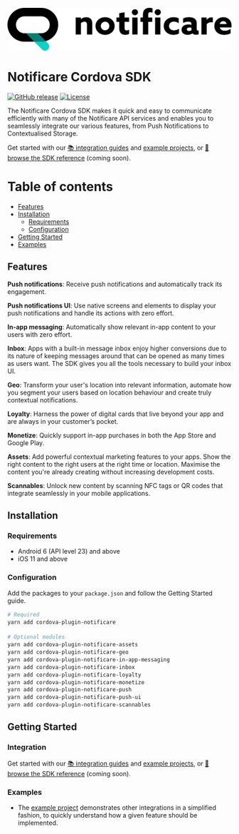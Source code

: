 [<img src="https://raw.githubusercontent.com/notificare/notificare-sdk-cordova/main/assets/logo.png"/>](https://notificare.com)

# Notificare Cordova SDK

[![GitHub release](https://img.shields.io/github/v/release/notificare/notificare-sdk-cordova)](https://github.com/notificare/notificare-sdk-cordova/releases)
[![License](https://img.shields.io/github/license/notificare/notificare-sdk-cordova)](https://github.com/notificare/notificare-sdk-cordova/blob/main/LICENSE)

The Notificare Cordova SDK makes it quick and easy to communicate efficiently with many of the Notificare API services and enables you to seamlessly integrate our various features, from Push Notifications to Contextualised Storage.

Get started with our [📚 integration guides](https://docs.notifica.re/sdk/v3/cordova/setup) and [example projects](#examples), or [📘 browse the SDK reference]() (coming soon).


Table of contents
=================

* [Features](#features)
* [Installation](#installation)
  * [Requirements](#requirements)
  * [Configuration](#configuration)
* [Getting Started](#getting-started)
* [Examples](#examples)


## Features

**Push notifications**: Receive push notifications and automatically track its engagement.

**Push notifications UI**: Use native screens and elements to display your push notifications and handle its actions with zero effort.

**In-app messaging**: Automatically show relevant in-app content to your users with zero effort.

**Inbox**: Apps with a built-in message inbox enjoy higher conversions due to its nature of keeping messages around that can be opened as many times as users want. The SDK gives you all the tools necessary to build your inbox UI.

**Geo**: Transform your user's location into relevant information, automate how you segment your users based on location behaviour and create truly contextual notifications.

**Loyalty**: Harness the power of digital cards that live beyond your app and are always in your customer’s pocket.

**Monetize**: Quickly support in-app purchases in both the App Store and Google Play.

**Assets**: Add powerful contextual marketing features to your apps. Show the right content to the right users at the right time or location. Maximise the content you're already creating without increasing development costs.

**Scannables**: Unlock new content by scanning NFC tags or QR codes that integrate seamlessly in your mobile applications.


## Installation

### Requirements

* Android 6 (API level 23) and above
* iOS 11 and above

### Configuration

Add the packages to your `package.json` and follow the Getting Started guide.

```bash
# Required
yarn add cordova-plugin-notificare

# Optional modules
yarn add cordova-plugin-notificare-assets
yarn add cordova-plugin-notificare-geo
yarn add cordova-plugin-notificare-in-app-messaging
yarn add cordova-plugin-notificare-inbox
yarn add cordova-plugin-notificare-loyalty
yarn add cordova-plugin-notificare-monetize
yarn add cordova-plugin-notificare-push
yarn add cordova-plugin-notificare-push-ui
yarn add cordova-plugin-notificare-scannables
```

## Getting Started

### Integration
Get started with our [📚 integration guides](https://docs.notifica.re/sdk/v3/cordova/setup) and [example projects](#examples), or [📘 browse the SDK reference]() (coming soon).


### Examples
- The [example project](https://github.com/Notificare/notificare-sdk-cordova/tree/main/packages/sample) demonstrates other integrations in a simplified fashion, to quickly understand how a given feature should be implemented.
